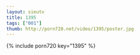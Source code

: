 ```yaml
--- 
layout: sieutv
title: 1395
tags: ["001"]
thumb: http://porn720.net/video/1395/poster.jpg
---
```

{% include porn720 key="1395" %} 
